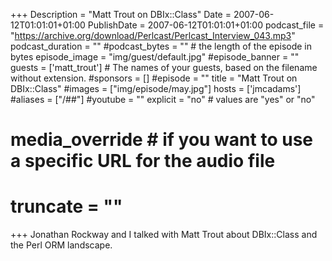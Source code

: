 +++
Description = "Matt Trout on DBIx::Class"
Date = 2007-06-12T01:01:01+01:00
PublishDate = 2007-06-12T01:01:01+01:00
podcast_file = "https://archive.org/download/Perlcast/Perlcast_Interview_043.mp3"
podcast_duration = ""
#podcast_bytes = "" # the length of the episode in bytes
episode_image = "img/guest/default.jpg"
#episode_banner = ""
guests = ['matt_trout'] # The names of your guests, based on the filename without extension.
#sponsors = []
#episode = ""
title = "Matt Trout on DBIx::Class"
#images = ["img/episode/may.jpg"]
hosts = ['jmcadams'] 
#aliases = ["/##"]
#youtube = ""
explicit = "no" # values are "yes" or "no"
# media_override # if you want to use a specific URL for the audio file
# truncate = ""
+++
Jonathan Rockway and I talked with Matt Trout about DBIx::Class and the Perl ORM landscape.